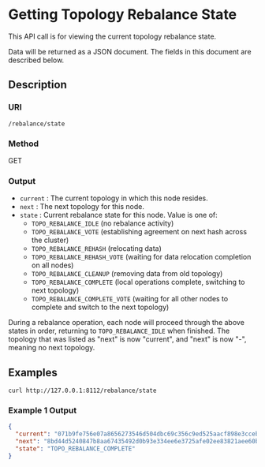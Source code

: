 # Getting Topology Rebalance State

This API call is for viewing the current topology rebalance state.

Data will be returned as a JSON document. The fields in this document are described below.

## Description

### URI

`/rebalance/state`

### Method

GET

### Output

 * `current` : The current topology in which this node resides.
 * `next` : The next topology for this node.
 * `state` : Current rebalance state for this node. Value is one of:
   * `TOPO_REBALANCE_IDLE` (no rebalance activity)
   * `TOPO_REBALANCE_VOTE` (establishing agreement on next hash across the cluster)
   * `TOPO_REBALANCE_REHASH` (relocating data)
   * `TOPO_REBALANCE_REHASH_VOTE` (waiting for data relocation completion on all nodes)
   * `TOPO_REBALANCE_CLEANUP` (removing data from old topology)
   * `TOPO_REBALANCE_COMPLETE` (local operations complete, switching to next
     topology)
   * `TOPO_REBALANCE_COMPLETE_VOTE` (waiting for all other nodes to complete
     and switch to the next topology)

During a rebalance operation, each node will proceed through the above states
in order, returning to `TOPO_REBALANCE_IDLE` when finished. The topology that
was listed as "next" is now "current", and "next" is now "-", meaning no next
topology.

## Examples

```
curl http://127.0.0.1:8112/rebalance/state
```

### Example 1 Output

```json
{
  "current": "071b9fe756e07a8656273546d504dbc69c356c9ed525aacf898e3cceb3778755",
  "next": "8bd44d5240847b8aa67435492d0b93e334ee6e3725afe02ee83821aee60b803f",
  "state": "TOPO_REBALANCE_COMPLETE"
}
```

